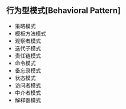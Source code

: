 ## 行为型模式[Behavioral Pattern]
+ 策略模式
+ 模板方法模式
+ 观察者模式
+ 迭代子模式
+ 责任链模式
+ 命令模式
+ 备忘录模式
+ 状态模式
+ 访问者模式
+ 中介者模式
+ 解释器模式
